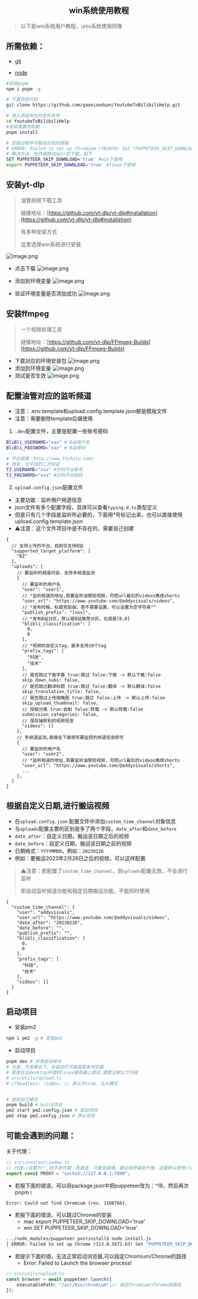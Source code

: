 <h2 align="center">win系统使用教程</h2>

> 以下是win系统用户教程，unix系统使用同理

## 所需依赖：

- [git](https://git-scm.com/book/zh/v2/%E8%B5%B7%E6%AD%A5-%E5%AE%89%E8%A3%85-Git)

- [node](https://nodejs.org/en)

```bash
#安装pnpm
npm i pnpm -g 

# 下载项目代码
git clone https://github.com/gaoxiaoduan/YoutubeToBilibiliHelp.git

# 进入项目所在的文件夹中
cd YoutubeToBilibiliHelp
#安装需要的依赖
pnpm install

# 安装过程中可能会出现的报错
# ERROR: Failed to set up Chromium r782078! Set "PUPPETEER_SKIP_DOWNLOAD" env variable to skip download
# 解决方法，在终端跳过pptr的下载，如下
SET PUPPETEER_SKIP_DOWNLOAD='true' #win下使用
export PUPPETEER_SKIP_DOWNLOAD='true' #linux下使用
```

## 安装yt-dlp

> 油管视频下载工具
>
> 链接地址：[https://github.com/yt-dlp/yt-dlp#installation](https://github.com/yt-dlp/yt-dlp#installation)
>
> 有多种安装方式
>
> 这里选择win系统进行安装

![image.png](https://cdn.jsdelivr.net/gh/gaoxiaoduan/picGoImg@main/images/202305251129146.png)

- 点击下载
  ![image.png](https://cdn.jsdelivr.net/gh/gaoxiaoduan/picGoImg@main/images/202305251129461.png)

- 添加到环境变量
  ![image.png](https://cdn.jsdelivr.net/gh/gaoxiaoduan/picGoImg@main/images/202305251129370.png)

- 验证环境变量是否添加成功
  ![image.png](https://cdn.jsdelivr.net/gh/gaoxiaoduan/picGoImg@main/images/202305251130475.png)

## 安装ffmpeg

> 一个视频处理工具
>
> 链接地址：[https://github.com/yt-dlp/FFmpeg-Builds](https://github.com/yt-dlp/FFmpeg-Builds)

- 下载对应的环境安装包
  ![image.png](https://cdn.jsdelivr.net/gh/gaoxiaoduan/picGoImg@main/images/202305251130129.png)
- 添加到环境变量
  ![image.png](https://cdn.jsdelivr.net/gh/gaoxiaoduan/picGoImg@main/images/202305251130077.png)
- 测试是否生效
  ![image.png](https://cdn.jsdelivr.net/gh/gaoxiaoduan/picGoImg@main/images/202305251130083.png)

## 配置油管对应的监听频道

- 注意：.env.template和upload.config.template.json都是模版文件
- 注意：需要删除template后缀使用


1. `.dev`配置文件，主要是配置一些账号密码

```bash
BliBli_USERNAME="xxx" # B站用户名
BliBli_PASSWORD="xxx" # B站密码

# 平台链接：http://www.ttshitu.com/
# 用处：过平台的二次验证
TJ_USERNAME="xxx" #打码平台账号
TJ_PASSWORD="xxx" #打码平台密码
```

2. `upload.config.json`配置文件

- 主要功能：监听用户频道信息
- json文件有多个配置字段，具体可以查看`typing.d.ts`类型定义
- 但是只有几个字段是监听所必要的，下面用*号标记出来，也可以直接使用upload.config.template.json
- ⚠️注意：这个文件项目中是不存在的，需要自己创建

```json3
{
  // 支持上传的平台，目前仅支持B站
  "supported_target_platform": [
    "BZ"
  ],
  "uploads": [
    // 要监听的频道内容，支持多频道监测
    {
      // 要监听的用户名
      "user": "user1", 
      // *监听频道的地址,若要监听油管短视频，可把url最后的videos换成shorts
      "user_url": "https://www.youtube.com/@addyvisuals/videos",
      // *发布时候，标题党前缀，若不需要设置，可以设置为空字符串""
      "publish_prefix": "[xxx]",
      // *发布B站分区，默认是B站推荐分区，也就是[0,0]
      "blibli_classification": [
        0,
        0
      ],
      // *视频的自定义tag，最多支持10个tag
      "prefix_tags": [
        "科技",
        "技术"
      ],
      // 是否跳过下载字幕 true:跳过 false:下载 -> 默认下载:false
      skip_down_subs: false,
      // 是否跳过翻译标题 true:跳过 false:翻译 -> 默认翻译:false
      skip_translation_title: false,
      // 是否跳过上传缩略图 true:跳过 false:上传 -> 默认上传:false
      skip_upload_thumbnail: false,
      // 投稿分类 true:自制 false:转载 -> 默认转载:false
      submission_categories: false, 
      // 保存捕获到的视频信息
      "videos": []
    },
    // 多频道监测,直接在下面填写要监控的频道信息即可
    {
      // 要监听的用户名
      "user": "user2", 
      // *监听频道的地址,若要监听油管短视频，可把url最后的videos换成shorts
      "user_url": "https://www.youtube.com/@addyvisuals/shorts",
      ...
    },
  ]
}
```

## 根据自定义日期,进行搬运视频

- 在`upload.config.json` 配置文件中添加`custom_time_channel`对象信息
- 与`uploads`配置主要的区别是多了两个字段，`date_after`和`date_before`
- `date_after`：自定义日期，搬运该日期之后的视频
- `date_before`：自定义日期，搬运该日期之前的视频
- 日期格式：`YYYYMMDD`，例如：`20230226`
- 例如：要搬运2023年2月26日之后的视频，可以这样配置

> ⚠️注意：若配置了`custom_time_channel`，则`uploads`配置无效，不会进行监听
>
> 即自动监听频道功能和指定日期搬运功能，不能同时使用

```json3
{
  "custom_time_channel": {
    "user": "addyvisuals",
    "user_url": "https://www.youtube.com/@addyvisuals/videos",
    "date_after": "20230226",
    "date_before": "",
    "publish_prefix": "",
    "blibli_classification": [
      0,
      0
    ],
    "prefix_tags": [
      "科技",
      "技术"
    ],
    "videos": []
  }
}
```

## 启动项目

- 安装pm2

```bash
npm i pm2 -g # 安装pm2
```

- 启动项目

```bash
pnpm dev # 开发启动命令
# 注意，开发模式下，会自动打开桌面版本浏览器
# 若是在无desktop环境的linux服务器上调试,需要注释以下内容
# src/utils/upload.ts
# //headless: !isDev, // 默认为true，无头模式


# 挂机运行模式
pnpm build # build项目
pm2 start pm2.config.json # 启动项目
pm2 stop pm2.config.json # 停止项目
```

## 可能会遇到的问题：

关于代理：

```typescript
// src\constant\index.ts
// 代理->设置为"",则不走代理｜若直连，可能会被墙，建议给终端走代理，这里默认使用clash本地代理
export const PROXY = "socks5://127.0.0.1:7890";
```

- 若报下面的错误，可以将package.json中把puppeteer改为：^18，然后再次pnpm i

```bash
Error: Could not find Chromium (rev. 1108766).
```

- 若报下面的错误，可以跳过Chrome的安装
    - mac export PUPPETEER_SKIP_DOWNLOAD='true'
    - win SET PUPPETEER_SKIP_DOWNLOAD='true'

```bash
.../node_modules/puppeteer postinstall$ node install.js
│ ERROR: Failed to set up Chrome r113.0.5672.63! Set "PUPPETEER_SKIP_DOWNLOAD" env variable to skip download.
```

- 若提示下面的错，无法正常启动浏览器,可以指定Chromium/Chrome的路径
    - Error: Failed to Launch the browser process!

```ts
// src/utils/upload.ts
const browser = await puppeteer.launch({
    executablePath: "/usr/bin/chromium",// 指定Chromium/Chrome的路径
});
```